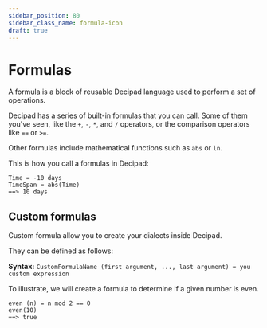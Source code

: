 ```yaml
---
sidebar_position: 80
sidebar_class_name: formula-icon
draft: true
---
```


# Formulas

A formula is a block of reusable Decipad language used to perform a set of operations.

Decipad has a series of built-in formulas that you can call. Some of them you've seen, like the `+`, `-`, `*`, and `/` operators, or the comparison operators like `==` or `>=`.

Other formulas include mathematical functions such as `abs` or `ln`.

This is how you call a formulas in Decipad:

```deci live
Time = -10 days
TimeSpan = abs(Time)
==> 10 days
```

## Custom formulas

Custom formula allow you to create your dialects inside Decipad.

They can be defined as follows:

**Syntax:** `CustomFormulaName (first argument, ..., last argument) = you custom expression`

To illustrate, we will create a formula to determine if a given number is even.

```deci live
even (n) = n mod 2 == 0
even(10)
==> true
```
